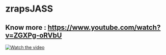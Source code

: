 # zrapsJASS
 ## Know more : https://www.youtube.com/watch?v=ZGXPg-oRVbU


[![Watch the video](https://i1.ytimg.com/vi/ZGXPg-oRVbU/hqdefault.jpg)](https://www.youtube.com/watch?v=ZGXPg-oRVbU)